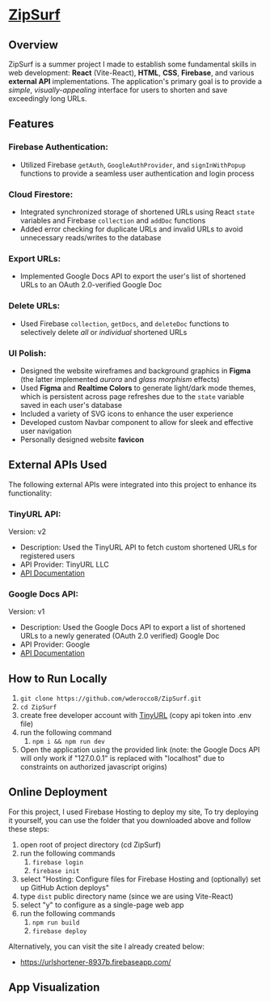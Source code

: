 # [ZipSurf](https://urlshortener-8937b.web.app/)

## Overview
ZipSurf is a summer project I made to establish some fundamental skills in web development: **React** (Vite-React), **HTML**, **CSS**, **Firebase**, and various **external API** implementations. The application's primary goal is to provide a *simple*, *visually-appealing* interface for users to shorten and save exceedingly long URLs.

## Features
### Firebase Authentication:
* Utilized Firebase `getAuth`, `GoogleAuthProvider`, and `signInWithPopup` functions to provide a seamless user authentication and login process

### Cloud Firestore:
* Integrated synchronized storage of shortened URLs using React `state` variables and Firebase `collection` and `addDoc` functions
* Added error checking for duplicate URLs and invalid URLs to avoid unnecessary reads/writes to the database

### Export URLs:
* Implemented Google Docs API to export the user's list of shortened URLs to an OAuth 2.0-verified Google Doc

### Delete URLs:
* Used Firebase `collection`, `getDocs`, and `deleteDoc` functions to selectively delete *all* or *individual* shortened URLs

### UI Polish:
* Designed the website wireframes and background graphics in **Figma** (the latter implemented *aurora* and *glass morphism* effects)
* Used **Figma** and **Realtime Colors** to generate light/dark mode themes, which is persistent across page refreshes due to the `state` variable saved in each user's database
* Included a variety of SVG icons to enhance the user experience
* Developed custom Navbar component to allow for sleek and effective user navigation
* Personally designed website **favicon**

## External APIs Used
The following external APIs were integrated into this project to enhance its functionality:

### TinyURL API:
Version: v2
* Description: Used the TinyURL API to fetch custom shortened URLs for registered users
* API Provider: TinyURL LLC
* [API Documentation](https://tinyurl.com/app/dev)

### Google Docs API:
Version: v1
* Description: Used the Google Docs API to export a list of shortened URLs to a newly generated (OAuth 2.0 verified) Google Doc
* API Provider: Google
* [API Documentation](https://developers.google.com/docs/api/reference/rest)

## How to Run Locally
1. `git clone https://github.com/wderocco8/ZipSurf.git`
2. `cd ZipSurf`
3. create free developer account with [TinyURL](https://tinyurl.com/app/register) (copy api token into .env file)
4. run the following command
      1. `npm i && npm run dev`
6. Open the application using the provided link (note: the Google Docs API will only work if "127.0.0.1" is replaced with "localhost" due to constraints on authorized javascript origins)

## Online Deployment
For this project, I used Firebase Hosting to deploy my site,  To try deploying it yourself, you can use the folder that you downloaded above and follow these steps:

1. open root of project directory (cd ZipSurf)
2. run the following commands
      1. `firebase login`
      2. `firebase init`
2. select "Hosting: Configure files for Firebase Hosting and (optionally) set up GitHub Action deploys"
3. type `dist` public directory name (since we are using Vite-React)
4. select "y" to configure as a single-page web app
5. run the following commands
      1. `npm run build`
      2. `firebase deploy`

Alternatively, you can visit the site I already created below:
* https://urlshortener-8937b.firebaseapp.com/


## App Visualization


